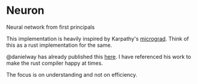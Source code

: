 # Neuron
Neural network from first principals 

This implementation is heavily inspired by Karpathy's
[micrograd](https://github.com/karpathy/micrograd). Think of this as a rust implementation for the
same.

@danielway has already published this
[here](https://github.com/danielway/micrograd-rs/tree/master). I have referenced his work to make
the rust compiler happy at times.

The focus is on understanding and not on efficiency. 